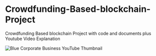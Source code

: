 # Crowdfunding-Based-blockchain-Project
Crowdfunding Based blockchain Project with code and documents plus Youtube Video Explanation

![Blue Corporate Business YouTube Thumbnail](https://user-images.githubusercontent.com/28294942/232338242-337e15ea-e964-44f4-9be0-20119748ade2.png)
